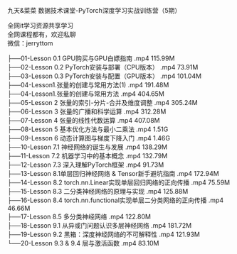 九天&菜菜 数据技术课堂-PyTorch深度学习实战训练营（5期）

全网it学习资源共享学习<br>全网课程都有，欢迎私聊<br>微信：jerryttom<br>

├──01-Lesson 0.1 GPU购买与GPU白嫖指南 .mp4 115.99M<br> ├──02-Lesson 0.2 PyTorch安装与部署（CPU版本） .mp4 73.91M<br> ├──03-Lesson 0.3 PyTorch安装与配置（GPU版本） .mp4 101.04M<br> ├──04-Lesson1.张量的创建与常用方法(1) .mp4 191.48M<br> ├──04-Lesson1.张量的创建与常用方法 .mp4 404.65M<br> ├──05-Lesson 2 张量的索引-分片-合并及维度调整 .mp4 305.24M<br> ├──06-Lesson 3 张量的广播和科学运算 .mp4 312.28M<br> ├──07-Lesson 4 张量的线性代数运算 .mp4 407.08M<br> ├──08-Lesson 5 基本优化方法与最小二乘法 .mp4 1.51G<br> ├──09-Lesson 6 动态计算图与梯度下降入门 .mp4 1.46G<br> ├──10-Lesson 7.1 神经网络的诞生与发展 .mp4 138.29M<br> ├──11-Lesson 7.2 机器学习中的基本概念 .mp4 132.79M<br> ├──12-Lesson 7.3 深入理解PyTorch框架 .mp4 91.73M<br> ├──13-Lesson 8.1单层回归神经网络 &amp; Tensor新手避坑指南 .mp4 172.94M<br> ├──14-Lesson 8.2 torch.nn.Linear实现单层回归网络的正向传播 .mp4 75.59M<br> ├──15-Lesson 8.3 二分类神经网络的原理与实现 .mp4 125.88M<br> ├──16-Lesson 8.4 torch.nn.functional实现单层二分类网络的正向传播 .mp4 46.66M<br> ├──17-Lesson 8.5 多分类神经网络 .mp4 122.80M<br> ├──18-Lesson 9.1 从异或门问题认识多层神经网络 .mp4 181.72M<br> ├──19-Lesson 9.2 黑箱：深度神经网络的不可解释性 .mp4 121.93M<br> └──20-Lesson 9.3 &amp; 9.4 层与激活函数 .mp4 83.10M